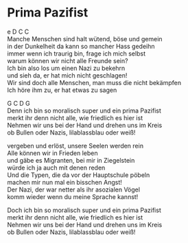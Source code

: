 # Prima Pazifist

e	D	C	C  
Manche Menschen sind halt wütend, böse und gemein  
in der Dunkelheit da kann so mancher Hass gedeihn  
immer wenn ich traurig bin, frage ich mich selbst  
warum können wir nicht alle Freunde sein?  
Ich bin also los um einen Nazi zu bekehrn   
und sieh da, er hat mich nicht geschlagen!  
Wir sind doch alle Menschen, man muss die nicht bekämpfen  
Ich höre ihm zu, er hat etwas zu sagen

G	C	D	G  
Denn ich bin so moralisch super und ein prima Pazifist  
merkt ihr denn nicht alle, wie friedlich es hier ist  
Nehmen wir uns bei der Hand und drehen uns im Kreis  
ob Bullen oder Nazis, lilablassblau oder weiß!

vergeben und erlöst, unsere Seelen werden rein  
Alle können wir in Frieden leben  
und gäbe es Migranten, bei mir in Ziegelstein  
würde ich ja auch mit denen reden  
Und die Typen, die da vor der Hauptschule pöbeln  
machen mir nun mal ein bisschen Angst!  
Der Nazi, der war netter als ihr asozialen Vögel  
komm wieder wenn du meine Sprache kannst!

Doch ich bin so moralisch super und ein prima Pazifist  
merkt ihr denn nicht alle, wie friedlich es hier ist  
Nehmen wir uns bei der Hand und drehen uns im Kreis  
ob Bullen oder Nazis, lilablassblau oder weiß!

